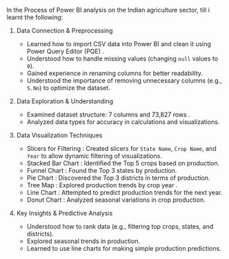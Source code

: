 
In the Process of  Power BI analysis on the Indian agriculture sector, till i learnt the following:

1. Data Connection & Preprocessing
   - Learned how to   import CSV data   into Power BI and clean it using   Power Query Editor (PQE)  .
   - Understood how to   handle missing values   (changing `null` values to `0`).
   - Gained experience in   renaming columns   for better readability.
   - Understood the importance of   removing unnecessary columns   (e.g., `S.No`) to optimize the dataset.

2. Data Exploration & Understanding
   - Examined dataset structure:   7 columns and 73,827 rows  .
   - Analyzed   data types   for accuracy in calculations and visualizations.

3. Data Visualization Techniques
   -   Slicers for Filtering  : Created slicers for `State Name`, `Crop Name`, and `Year` to allow dynamic filtering of visualizations.
   -   Stacked Bar Chart  : Identified the   Top 5 crops   based on production.
   -   Funnel Chart  : Found the   Top 3 states   by production.
   -   Pie Chart  : Discovered the   Top 3 districts   in terms of production.
   -   Tree Map  : Explored   production trends by crop year  .
   -   Line Chart  : Attempted to   predict production trends   for the next year.
   -   Donut Chart  : Analyzed   seasonal variations   in crop production.

4. Key Insights & Predictive Analysis
   - Understood   how to rank data (e.g., filtering top crops, states, and districts).
   - Explored   seasonal trends   in production.
   - Learned to use   line charts   for making simple production predictions.
